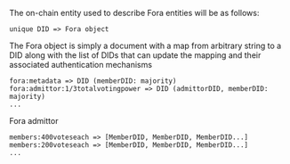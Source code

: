 
The on-chain entity used to describe Fora entities will be as follows:

```
unique DID => Fora object
```

The Fora object is simply a document with a map from arbitrary string to a DID along with the list of DIDs that can update the mapping and their associated authentication mechanisms

```
fora:metadata => DID (memberDID: majority)
fora:admittor:1/3totalvotingpower => DID (admittorDID, memberDID: majority)
...
```

Fora admittor
```
members:400voteseach => [MemberDID, MemberDID, MemberDID...]
members:200voteseach => [MemberDID, MemberDID, MemberDID...]
...
```


